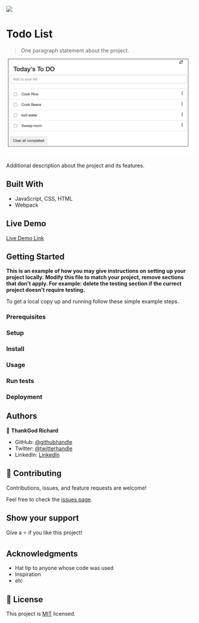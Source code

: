 ![](https://img.shields.io/badge/Microverse-blueviolet)

# Todo List

> One paragraph statement about the project.

![screenshot](screenshot/view.png)

Additional description about the project and its features.

## Built With

- JavaScript, CSS, HTML
- Webpack

## Live Demo

[Live Demo Link](https://livedemo.com)

## Getting Started

**This is an example of how you may give instructions on setting up your project locally.**
**Modify this file to match your project, remove sections that don't apply. For example: delete the testing section if the currect project doesn't require testing.**

To get a local copy up and running follow these simple example steps.

### Prerequisites

### Setup

### Install

### Usage

### Run tests

### Deployment

## Authors

👤 **ThankGod Richard**

- GitHub: [@githubhandle](https://github.com/thankgodr)
- Twitter: [@twitterhandle](https://twitter.com/madueketf)
- LinkedIn: [LinkedIn](https://linkedin.com/in/thankgodr)

## 🤝 Contributing

Contributions, issues, and feature requests are welcome!

Feel free to check the [issues page](../../issues/).

## Show your support

Give a ⭐️ if you like this project!

## Acknowledgments

- Hat tip to anyone whose code was used
- Inspiration
- etc

## 📝 License

This project is [MIT](./MIT.md) licensed.
